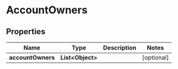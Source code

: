 
# AccountOwners

## Properties
Name | Type | Description | Notes
------------ | ------------- | ------------- | -------------
**accountOwners** | **List&lt;Object&gt;** |  |  [optional]



